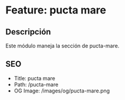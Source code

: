 # Feature: pucta mare

## Descripción
Este módulo maneja la sección de pucta-mare.

## SEO
- Title: pucta mare
- Path: /pucta-mare
- OG Image: /images/og/pucta-mare.png
